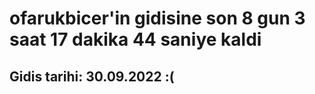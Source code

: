 # ofarukbicer'in gidisine son 8 gun 3 saat 17 dakika 44 saniye kaldi

## Gidis tarihi: 30.09.2022 :(